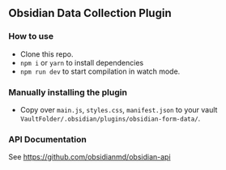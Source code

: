 ## Obsidian Data Collection Plugin


### How to use

- Clone this repo.
- `npm i` or `yarn` to install dependencies
- `npm run dev` to start compilation in watch mode.

### Manually installing the plugin

- Copy over `main.js`, `styles.css`, `manifest.json` to your vault `VaultFolder/.obsidian/plugins/obsidian-form-data/`.

### API Documentation

See https://github.com/obsidianmd/obsidian-api
